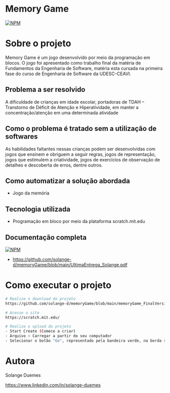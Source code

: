 # Memory Game
[![NPM](https://img.shields.io/npm/l/react)](https://github.com/solange-d/memoryGame/blob/main/LICENSE)

# Sobre o projeto

Memory Game é um jogo desenvolvido por meio da programação em blocos.
O jogo foi apresentado como trabalho final da matéria de Fundamentos da Engenharia de Software, matéria esta cursada na primeira fase do curso de Engenharia de Software da UDESC-CEAVI.


## Problema a ser resolvido
A dificuldade de crianças em idade escolar, portadoras de TDAH – Transtorno de Déficit de Atenção e Hiperatividade, em manter a concentração/atenção em uma determinada atividade


## Como o problema é tratado sem a utilização de softwares
As habilidades faltantes nessas crianças podem ser desenvolvidas com jogos que ensinem e obriguem a seguir regras, jogos de representação, jogos que estimulem a criatividade, jogos de exercícios de observação de detalhes e descoberta de erros, dentre outros.


## Como automatizar a solução abordada
- Jogo da memória


## Tecnologia utilizada
- Programação em bloco por meio da plataforma scratch.mit.edu


## Documentação completa
[![NPM](https://img.shields.io/npm/l/react)](https://github.com/solange-d/memoryGame/blob/main/LICENSE)
- https://github.com/solange-d/memoryGame/blob/main/UltimaEntrega_Solange.pdf

# Como executar o projeto

```bash
# Realize o download do projeto
https://github.com/solange-d/memoryGame/blob/main/memoryGame_FinalVersion.sb3

# Acesse o site 
https://scratch.mit.edu/

# Realize o upload do projeto
- Start Create (Comece a criar)
- Arquivo > Carregar a partir do seu computador
- Selecionar o botão "Go", representado pela bandeira verde, na borda superior direta.
```

# Autora
Solange Duemes

https://www.linkedin.com/in/solange-duemes
